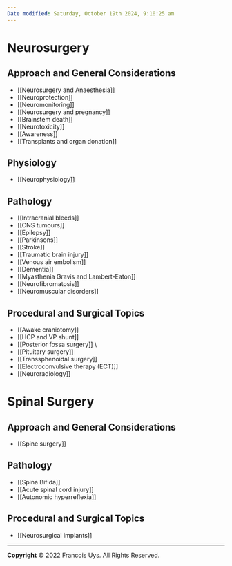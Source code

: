 ```yaml
---
Date modified: Saturday, October 19th 2024, 9:10:25 am
---
```

# Neurosurgery
## Approach and General Considerations
- [[Neurosurgery and Anaesthesia]]
- [[Neuroprotection]]
- [[Neuromonitoring]]
- [[Neurosurgery and pregnancy]]
- [[Brainstem death]]
- [[Neurotoxicity]]
- [[Awareness]]
- [[Transplants and organ donation]]
## Physiology
- [[Neurophysiology]]
## Pathology
- [[Intracranial bleeds]]
- [[CNS tumours]]
- [[Epilepsy]]
- [[Parkinsons]]
- [[Stroke]]
- [[Traumatic brain injury]]
- [[Venous air embolism]]
- [[Dementia]]
- [[Myasthenia Gravis and Lambert-Eaton]]
- [[Neurofibromatosis]]
- [[Neuromuscular disorders]]
## Procedural and Surgical Topics
- [[Awake craniotomy]]
- [[HCP and VP shunt]]
- [[Posterior fossa surgery]] \
- [[Pituitary surgery]]
- [[Transsphenoidal surgery]]
- [[Electroconvulsive therapy (ECT)]]
- [[Neuroradiology]]
# Spinal Surgery
## Approach and General Considerations
- [[Spine surgery]]
## Pathology
- [[Spina Bifida]]
- [[Acute spinal cord injury]]
- [[Autonomic hyperreflexia]]
## Procedural and Surgical Topics
- [[Neurosurgical implants]]


---

**Copyright**
© 2022 Francois Uys. All Rights Reserved.
